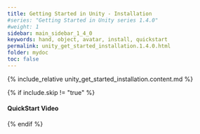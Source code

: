 ```yaml
---
title: Getting Started in Unity - Installation
#series: "Getting Started in Unity series 1.4.0"
#weight: 1
sidebar: main_sidebar_1_4_0
keywords: hand, object, avatar, install, quickstart
permalink: unity_get_started_installation.1.4.0.html
folder: mydoc
toc: false
---
```


{% include_relative unity_get_started_installation.content.md %}

{% if include.skip != "true" %}
#### QuickStart Video

<!--{% include warning.html content="The video below has been recorded for an outdated version of the SDK ([0.7.0](release_notes.0.9.6.html#v070-2021-09-17)). The process has been simplified with any newer version since (see [release notes](release_notes.html)). Please refer to the text instructions in this Getting Started guide for accurate guidelines." %}

{% include youtube.html id="-s1C_mNNmVA" caption="QuickStart with VirtualGrasp in Unity." %}

{% include custom/series_acme_next.html %}-->
{% endif %}
